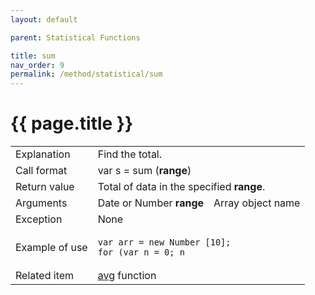 ```yaml
---
layout: default

parent: Statistical Functions

title: sum
nav_order: 9
permalink: /method/statistical/sum
---
```




# {{ page.title }}

<table>
  <tr>
    <td>Explanation</td>
    <td colspan="2">Find the total.</td>
  </tr>
  <tr>
    <td>Call format</td>
    <td colspan="2">var s = sum (<b>range</b>)</td>
  </tr>
  <tr>
    <td>Return value</td>
    <td colspan="2">Total of data in the specified <b>range</b>.</td>
  </tr>  
  <tr>
    <td>Arguments</td>
    <td>Date or Number <b>range</b></td>
    <td>Array object name</td>
  </tr>
  <tr>
    <td>Exception</td>
    <td colspan="2">None</td>
  </tr>
  <tr>
    <td>Example of use</td>
    <td colspan="2"><code><pre>var arr = new Number [10];
for (var n = 0; n <arr.Length; n ++) {
    arr [n] = n + 1;
}
print (sum (arr), "￥ n");</pre></code></td>
  </tr>
  <tr>
    <td>Related item</td>
    <td colspan="2"><a href="/method/statistical/avg">avg</a> function</td>
  </tr>
</table>





